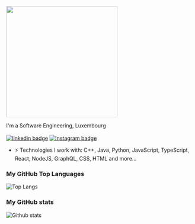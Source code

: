 <img src="https://media.giphy.com/media/MeJgB3yMMwIaHmKD4z/giphy.gif" width="300">

I'm a Software Engineering, Luxembourg <br/> <br/>
[![linkedin badge](https://img.shields.io/badge/LinkedIn-Shivang-%230177B5?style=flat&logo=linkedin)](https://www.linkedin.com/in/shivang99/)
[![Instagram badge](https://img.shields.io/badge/Instagram-@Shivang-%23E4415F?style=flat&logo=instagram@logoColor=white)](https://www.instagram.com/shivang99_/)

- ⚡️ Technologies I work with: C++, Java, Python, JavaScript, TypeScript, React, NodeJS, GraphQL, CSS, HTML and more...

### My GitHub Top Languages 
![Top Langs](https://github-readme-stats.vercel.app/api/top-langs/?username=ShivangBhawsar&hide=css,html&hide_border=true)
### My GitHub stats
![Github stats](https://github-readme-stats.vercel.app/api?username=ShivangBhawsar&show_icons=true&hide_border=true)

<!--

Here are some ideas to get you started:

- 🔭 I’m currently working on ...
- 🌱 I’m currently learning ...
- 👯 I’m looking to collaborate on ...
- 🤔 I’m looking for help with ...
- 💬 Ask me about ...
- 📫 How to reach me: ...
- 😄 Pronouns: ...
- ⚡ Fun fact: ...
-->

<!--

![Shivam's Top skills](https://github-readme-stats.vercel.app/api/top-langs/?username=shivam1410&hide_border=true&theme=radical)

![Shivam's Github stats](https://github-readme-stats.vercel.app/api?username=shivam1410&count_private=true&show_icons=true&hide_border=true&theme=radical)

-->
